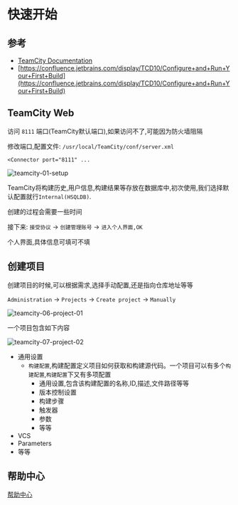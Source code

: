# 快速开始

## 参考

- [TeamCity Documentation](https://confluence.jetbrains.com/display/TCD10/TeamCity+Documentation)
- [https://confluence.jetbrains.com/display/TCD10/Configure+and+Run+Your+First+Build](https://confluence.jetbrains.com/display/TCD10/Configure+and+Run+Your+First+Build)

## TeamCity Web

访问 `8111` 端口(TeamCity默认端口),如果访问不了,可能因为防火墙阻隔

修改端口,配置文件: `/usr/local/TeamCity/conf/server.xml`

    <Connector port="8111" ...

![teamcity-01-setup](http://oi480zo5x.bkt.clouddn.com/teamcity-01-setup.png)

TeamCity将构建历史,用户信息,构建结果等存放在数据库中,初次使用,我们选择默认配置就行`Internal(HSQLDB)`.

创建的过程会需要一些时间

接下来: `接受协议` -> `创建管理账号` -> `进入个人界面,OK`

个人界面,具体信息可填可不填

## 创建项目

创建项目的时候,可以根据需求,选择手动配置,还是指向仓库地址等等

`Administration` -> `Projects` -> `Create project` -> `Manually`

![teamcity-06-project-01](http://oi480zo5x.bkt.clouddn.com/teamcity-06-project-01.png)

一个项目包含如下内容

![teamcity-07-project-02](http://oi480zo5x.bkt.clouddn.com/teamcity-07-project-02.png)

* 通用设置
    * `构建配置`,构建配置定义项目如何获取和构建源代码。一个项目可以有多个`构建配置`,`构建配置`下又有多项配置
        * 通用设置,包含该构建配置的名称,ID,描述,文件路径等等
        * 版本控制设置
        * 构建步骤
        * 触发器
        * 参数
        * 等等
* VCS
* Parameters
* 等等

## 帮助中心

[帮助中心](https://teamcity-support.jetbrains.com/hc/en-us/search?utf8=%E2%9C%93&query=&gsearch=true)